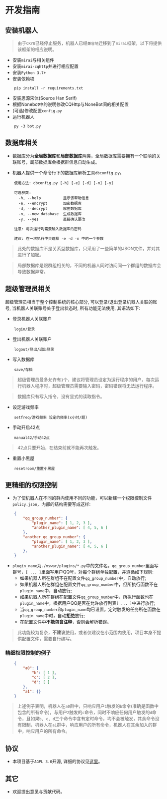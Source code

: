 # 开发指南

## 安装机器人
> 由于`CKYU`已经停止服务，机器人已经`兼容地`迁移到了`mirai`框架，以下将提供该框架的相应说明。

+ 安装`mirai`与相关组件
+ 安装`mirai-cqhttp`并进行相应配置
+ 安装`Python 3.7+`
+ 安装依赖项
```
    pip install -r requirements.txt
```
+ 安装思源宋体(Source Han Serif)
+ 根据Nonebot中的说明修改CQHttp与NoneBot间的相关配置
+ (可选)修改配置`config.py`
+ 运行机器人
```
    py -3 bot.py
```

## 数据库相关
+ 数据库分为**全局数据库**和**局部数据库**两类，全局数据库需要拥有一个联萌的关联账号，局部数据库会根据群信息自动生成。

+ 机器人提供一个命令行下的数据库解析工具`dbconfig.py`。
```
	使用方法: dbconfig.py [-h] [-e] [-d] [-n] [-y]

	可选参数:
	  -h, --help          显示该帮助信息
	  -e, --encrypt       加密数据库
	  -d, --decrypt       解密数据库
	  -n, --new_database  生成数据库
	  -y, --yes           直接确认更改

	注意: 每次运行均需要输入数据库的密码
	
	建议: 在一次执行中只选择 -e -d -n 中的一个参数
```

> 此处的数据库不是关系型数据库，只采用了一些简单的JSON文件，并对其进行了加密。

> 局部数据库是跟群组相关的，不同的机器人同时访问同一个群组的数据库会导致数据异常。

## 超级管理员相关
超级管理员相当于整个控制系统的核心部分, 可以登录/退出登录机器人关联的账号, 当机器人关联账号处于登出状态时, 所有功能无法使用, 其语法如下:
+ 登录机器人关联账户
```
    login/登录
```

+ 登出机器人关联账户
```
    logout/登出/退出登录
```

+ 写入数据库
```
	save/存档
```

> 超级管理员最多允许有`1`个，建议将管理员设定为运行程序的用户，每次运行机器人程序时，超级管理员需要输入密码，密码错误将无法运行程序。

> 数据库只有写入指令，没有显式的读取指令。

+ 设定游戏频率
```
	setfreq/游戏频率 设定的频率(x小时/题)
```

+ 手动开启42点
```
	manual42/手动42点
```

> 42点只要开始，在结束前就不能再次触发。

+ 重置小黑屋
```
	resetroom/重置小黑屋
```

## 更精细的权限控制
+ 为了使机器人在不同的群内使用不同的功能，可以新建一个权限控制文件`policy.json`，内部的结构需要写成这样:
```json
	{
		"qq_group_number": {
			"plugin_name": [ 1, 2, 3 ],
			"another_plugin_name": [ 4, 5, 6 ]
		}, 
		"another_qq_group_number": {
			"plugin_name": [ 1, 2, 3 ],
			"another_plugin_name": [ 4, 5, 6 ]
		}, 
	}
```

* `plugin_name`为`./mswar/plugins/*.py`中的文件名，`qq_group_number`里面写群号，`[ ... ]`里面写用户QQ号，对每个群组单独配置，并遵循如下规则:
	+ 如果机器人所在群组不在配置文件`qq_group_number`中，自动放行;
	+ 如果机器人所在群组在配置文件`qq_group_number`中，但所执行函数不在`plugin_name`中，自动放行;
	+ 如果机器人所在群组在配置文件`qq_group_number`中，所执行函数也在`plugin_name`中，根据用户QQ是否在允许放行列表`[ ... ]`中进行放行;
	+ 当`qq_group_number`和`plugin_name`均已设置，定时触发的任务所在函数在`plugin_name`中时，自动**拒绝**放行;
	+ 在配置文件中**不能包含注释**，否则会解析错误。

> 此功能较为复杂，**不建议**使用，或者仅建议在小范围内使用，项目本身不提供配置文件，需要自行编写。

### 精细权限控制的例子
```json
	{
		"a0": {
			"b": [ 1 ],
			"c": [ 2 ],
			"d": [ ]
		}, 
		"a1": {}
	}
```

> 上述例子表明，机器人在`a0`群中，只响应用户`1`触发的`b`命令(准确是函数中包含的所有命令)，与用户`2`触发的`c`命令，同时不响应任何用户触发的`d`命令，且如果`b, c, d`三个命令中含有定时命令，均不会被触发，其余命令没有限制，机器人在`a1`群中，响应用户的所有命令，机器人在其余加入的群中，响应用户的所有命令。

## 协议
+ 本项目基于`AGPL 3.0`开源, 详细的协议见[这里](http://www.gnu.org/licenses/agpl-3.0.html)。

## 其它
+ 欢迎提出意见与贡献代码。